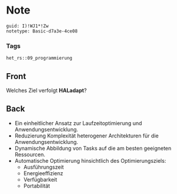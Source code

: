 # Note
```
guid: I)!WJ1*!Zw
notetype: Basic-d7a3e-4ce08
```

### Tags
```
het_rs::09_programmierung
```

## Front
Welches Ziel verfolgt <b>HALadapt</b>?

## Back
<ul>
  <li>Ein einheitlicher Ansatz zur Laufzeitoptimierung und
  Anwendungsentwicklung.
  <li>Reduzierung Komplexität heterogener Architekturen für die
  Anwendungsentwicklung.
  <li>Dynamische Abbildung von Tasks auf die am besten geeigneten
  Ressourcen.
  <li>Automatische Optimierung hinsichtlich des Optimierungsziels:
    <ul>
      <li>Ausführungszeit
      <li>Energieeffizienz
      <li>Verfügbarkeit
      <li>Portabilität
    </ul>
</ul>
